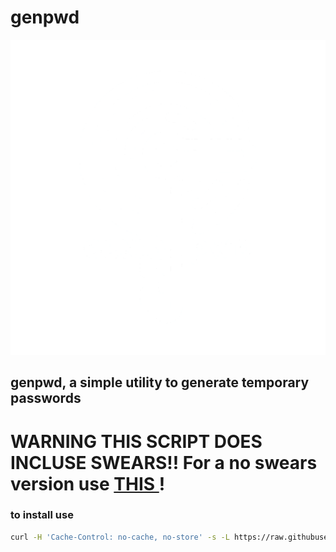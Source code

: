 # genpwd

<img src="https://github.com/CortezJEL/genpwd/blob/pages/genpwd.png?raw=true"/>

## genpwd, a simple utility to generate **temporary** passwords

# WARNING THIS SCRIPT DOES INCLUSE SWEARS!! For a no swears version use [ THIS ](https://github.com/CortezJEL/genpwd/releases/tag/1699754745)!
### to install use
```sh
curl -H 'Cache-Control: no-cache, no-store' -s -L https://raw.githubusercontent.com/CortezJEL/genpwd/main/install.sh | bash
```
